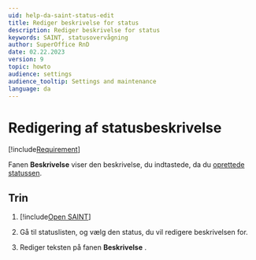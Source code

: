 ```yaml
---
uid: help-da-saint-status-edit
title: Rediger beskrivelse for status
description: Rediger beskrivelse for status
keywords: SAINT, statusovervågning
author: SuperOffice RnD
date: 02.22.2023
version: 9
topic: howto
audience: settings
audience_tooltip: Settings and maintenance
language: da
---
```


# Redigering af statusbeskrivelse

[!include[Requirement](../includes/note-saint-req.md)]

Fanen **Beskrivelse** viser den beskrivelse, du indtastede, da du [oprettede statussen][1].

## Trin

<!-- markdownlint-disable-file MD029 -->
1. [!include[Open SAINT](includes/open-saint-select-tab.md)]

1. Gå til statuslisten, og vælg den status, du vil redigere beskrivelsen for.

1. Rediger teksten på fanen **Beskrivelse** .

<!-- Referenced links -->
[1]: create-status.md

<!-- Referenced images -->
